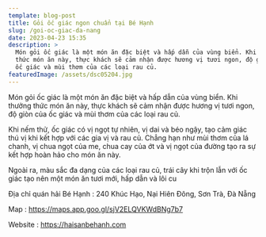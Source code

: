 ```yaml
---
template: blog-post
title: Gỏi ốc giác ngon chuẩn tại Bé Hạnh
slug: /goi-oc-giac-da-nang
date: 2023-04-23 15:35
description: >
  Món gỏi ốc giác là một món ăn đặc biệt và hấp dẫn của vùng biển. Khi thưởng
  thức món ăn này, thực khách sẽ cảm nhận được hương vị tươi ngon, độ giòn của
  ốc giác và mùi thơm của các loại rau củ.
featuredImage: /assets/dsc05204.jpg
---
```

Món gỏi ốc giác là một món ăn đặc biệt và hấp dẫn của vùng biển. Khi thưởng thức món ăn này, thực khách sẽ cảm nhận được hương vị tươi ngon, độ giòn của ốc giác và mùi thơm của các loại rau củ.

Khi nếm thử, ốc giác có vị ngọt tự nhiên, vị dai và béo ngậy, tạo cảm giác thú vị khi kết hợp với các gia vị và rau củ. Chẳng hạn như mùi thơm của lá chanh, vị chua ngọt của me, chua cay của ớt và vị ngọt của đường tạo ra sự kết hợp hoàn hảo cho món ăn này.

Ngoài ra, màu sắc đa dạng của các loại rau củ, trái cây khi trộn lẫn với ốc giác tạo nên một món ăn tươi mới, hấp dẫn và lôi cu

Địa chỉ quán hải Bé Hạnh : 240 Khúc Hạo, Nại Hiên Đông, Sơn Trà, Đà Nẵng

M﻿ap : https://maps.app.goo.gl/sjV2ELQVKWdBNg7b7

Website : https://haisanbehanh.com
